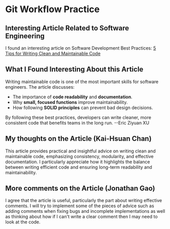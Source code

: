 # Git Workflow Practice

## Interesting Article Related to Software Engineering

I found an interesting article on Software Development Best Practices:
[5 Tips for Writing Clean and Maintainable Code](https://www.bairesdev.com/blog/5-tips-for-writing-clean-and-maintainable-code/)  

## What I Found Interesting About this Article
Writing maintainable code is one of the most important skills for software engineers. The article discusses:
- The importance of **code readability** and **documentation**.
- Why **small, focused functions** improve maintainability.
- How following **SOLID principles** can prevent bad design decisions.

By following these best practices, developers can write cleaner, more consistent code that benefits teams in the long run.
--Eric Ziyuan XU

## My thoughts on the Article (Kai-Hsuan Chan)
This article provides practical and insightful advice on writing clean and maintainable code, emphasizing consistency, modularity, and effective documentation. I particularly appreciate how it highlights the balance between writing efficient code and ensuring long-term readability and maintainability.

## More comments on the Article (Jonathan Gao) 
I agree that the article is useful, particularly the part about writing effective comments. I will try to implement some of the pieces of advice such as adding comments when fixing bugs and incomplete implementations as well as thinking about how if I can't write a clear comment then I may need to look at the code. 